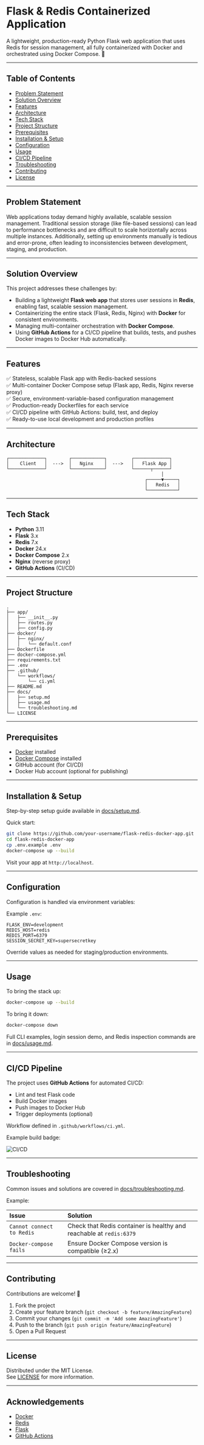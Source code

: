 
# Flask & Redis Containerized Application

A lightweight, production-ready Python Flask web application that uses Redis for session management, all fully containerized with Docker and orchestrated using Docker Compose. 🚀

---

## Table of Contents
- [Problem Statement](#problem-statement)
- [Solution Overview](#solution-overview)
- [Features](#features)
- [Architecture](#architecture)
- [Tech Stack](#tech-stack)
- [Project Structure](#project-structure)
- [Prerequisites](#prerequisites)
- [Installation & Setup](#installation--setup)
- [Configuration](#configuration)
- [Usage](#usage)
- [CI/CD Pipeline](#cicd-pipeline)
- [Troubleshooting](#troubleshooting)
- [Contributing](#contributing)
- [License](#license)

---

## Problem Statement

Web applications today demand highly available, scalable session management. Traditional session storage (like file-based sessions) can lead to performance bottlenecks and are difficult to scale horizontally across multiple instances. Additionally, setting up environments manually is tedious and error-prone, often leading to inconsistencies between development, staging, and production.

---

## Solution Overview

This project addresses these challenges by:
- Building a lightweight **Flask web app** that stores user sessions in **Redis**, enabling fast, scalable session management.
- Containerizing the entire stack (Flask, Redis, Nginx) with **Docker** for consistent environments.
- Managing multi-container orchestration with **Docker Compose**.
- Using **GitHub Actions** for a CI/CD pipeline that builds, tests, and pushes Docker images to Docker Hub automatically.

---

## Features

✅ Stateless, scalable Flask app with Redis-backed sessions  
✅ Multi-container Docker Compose setup (Flask app, Redis, Nginx reverse proxy)  
✅ Secure, environment-variable-based configuration management  
✅ Production-ready Dockerfiles for each service  
✅ CI/CD pipeline with GitHub Actions: build, test, and deploy  
✅ Ready-to-use local development and production profiles

---

## Architecture

```plaintext
┌─────────────┐        ┌────────────┐         ┌─────────────┐
│    Client   │  --->  │   Nginx    │  --->   │   Flask App │
└─────────────┘        └────────────┘         └──────┬──────┘
                                                         │
                                                   ┌─────▼─────┐
                                                   │   Redis   │
                                                   └───────────┘
```

---

## Tech Stack

- **Python** 3.11  
- **Flask** 3.x  
- **Redis** 7.x  
- **Docker** 24.x  
- **Docker Compose** 2.x  
- **Nginx** (reverse proxy)  
- **GitHub Actions** (CI/CD)

---

## Project Structure

```plaintext
.
├── app/
│   ├── __init__.py
│   ├── routes.py
│   ├── config.py
├── docker/
│   ├── nginx/
│   │   └── default.conf
├── Dockerfile
├── docker-compose.yml
├── requirements.txt
├── .env
├── .github/
│   └── workflows/
│       └── ci.yml
├── README.md
├── docs/
│   ├── setup.md
│   ├── usage.md
│   └── troubleshooting.md
└── LICENSE
```

---

## Prerequisites

- [Docker](https://docs.docker.com/get-docker/) installed
- [Docker Compose](https://docs.docker.com/compose/) installed
- GitHub account (for CI/CD)
- Docker Hub account (optional for publishing)

---

## Installation & Setup

Step-by-step setup guide available in [docs/setup.md](docs/setup.md).

Quick start:

```bash
git clone https://github.com/your-username/flask-redis-docker-app.git
cd flask-redis-docker-app
cp .env.example .env
docker-compose up --build
```

Visit your app at `http://localhost`.

---

## Configuration

Configuration is handled via environment variables:

Example `.env`:

```dotenv
FLASK_ENV=development
REDIS_HOST=redis
REDIS_PORT=6379
SESSION_SECRET_KEY=supersecretkey
```

Override values as needed for staging/production environments.

---

## Usage

To bring the stack up:

```bash
docker-compose up --build
```

To bring it down:

```bash
docker-compose down
```

Full CLI examples, login session demo, and Redis inspection commands are in [docs/usage.md](docs/usage.md).

---

## CI/CD Pipeline

The project uses **GitHub Actions** for automated CI/CD:

- Lint and test Flask code
- Build Docker images
- Push images to Docker Hub
- Trigger deployments (optional)

Workflow defined in `.github/workflows/ci.yml`.

Example build badge:

![CI/CD](https://github.com/your-username/flask-redis-docker-app/actions/workflows/ci.yml/badge.svg)

---

## Troubleshooting

Common issues and solutions are covered in [docs/troubleshooting.md](docs/troubleshooting.md).

Example:

| Issue | Solution |
| :--- | :--- |
| `Cannot connect to Redis` | Check that Redis container is healthy and reachable at `redis:6379` |
| `Docker-compose fails` | Ensure Docker Compose version is compatible (≥2.x) |

---

## Contributing

Contributions are welcome! 🚀

1. Fork the project
2. Create your feature branch (`git checkout -b feature/AmazingFeature`)
3. Commit your changes (`git commit -m 'Add some AmazingFeature'`)
4. Push to the branch (`git push origin feature/AmazingFeature`)
5. Open a Pull Request

---

## License

Distributed under the MIT License.  
See [LICENSE](LICENSE) for more information.

---

## Acknowledgements

- [Docker](https://www.docker.com/)
- [Redis](https://redis.io/)
- [Flask](https://flask.palletsprojects.com/)
- [GitHub Actions](https://docs.github.com/en/actions)
```
